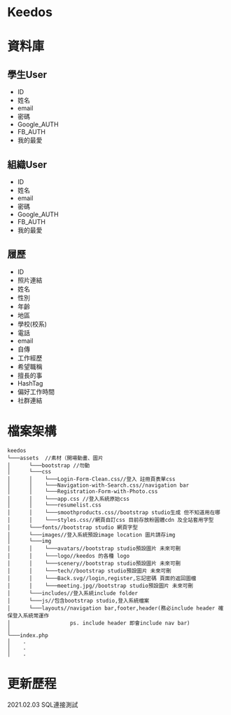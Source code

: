 # Keedos

# 資料庫

## 學生User
* ID
* 姓名
* email
* 密碼
* Google_AUTH
* FB_AUTH
* 我的最愛

## 組織User 
* ID
* 姓名
* email
* 密碼
* Google_AUTH
* FB_AUTH
* 我的最愛
      

## 履歷
* ID
* 照片連結
* 姓名
* 性別
* 年齡
* 地區
* 學校(校系)
* 電話
* email
* 自傳
* 工作經歷
* 希望職稱
* 擅長的事
* HashTag
* 偏好工作時間
* 社群連結
               

# 檔案架構
```
keedos
└───assets  //素材（開場動畫、圖片
│      └───bootstrap //勿動
│      └───css
│      │    └───Login-Form-Clean.css//登入 註冊頁表單css
│      │    └───Navigation-with-Search.css//navigation bar
│      │    └───Registration-Form-with-Photo.css
│      │    └───app.css //登入系統原始css
│      │    └───resumelist.css
│      │    └───smoothproducts.css//bootstrap studio生成 但不知道用在哪
│      │    └───styles.css//網頁自訂css 目前存放粉圓體cdn 及全站套用字型
│      └───fonts//bootstrap studio 網頁字型
│      └───images//登入系統預設image location 圖片請存img
│      └───img
│      │    └───avatars//bootstrap studio預設圖片 未來可刪
│      │    └───logo//keedos 的各種 logo
│      │    └───scenery//bootstrap studio預設圖片 未來可刪
│      │    └───tech//bootstrap studio預設圖片 未來可刪
│      │    └───Back.svg//login,register,忘記密碼 頁面的返回圖檔
│      │    └───meeting.jpg//bootstrap studio預設圖片 未來可刪
│      └───includes//登入系統include folder
│      └───js//包含bootstrap studio,登入系統檔案
│      └───layouts//navigation bar,footer,header(務必include header 確保登入系統常運作 
│                   ps. include header 即會include nav bar) 
│
└───index.php       
│    .   
│    .
│    .
```

# 更新歷程
2021.02.03 SQL連接測試
